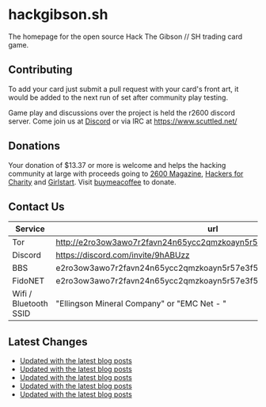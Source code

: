 # hackgibson.sh
The homepage for the open source Hack The Gibson // SH trading card game.


## Contributing

To add your card just submit a pull request with your card's front art, it would be added to the next run of set after community play testing.

Game play and discussions over the project is held the r2600 discord server. Come join us at [Discord](https://discord.com/invite/9hABUzz) or via IRC at https://www.scuttled.net/


## Donations

Your donation of $13.37 or more is welcome and helps the hacking community at large with proceeds going to [2600 Magazine](https://2600.com/), [Hackers for Charity](https://hackersforcharity.org) and [Girlstart](https://girlstart.org).  Visit [buymeacoffee](https://www.buymeacoffee.com/hackgibson.sh) to donate.


## Contact Us

Service | url
-|-
Tor | http://e2ro3ow3awo7r2favn24n65ycc2qmzkoayn5r57e3f56nvjwdcgg32ad.onion
Discord | https://discord.com/invite/9hABUzz
BBS | e2ro3ow3awo7r2favn24n65ycc2qmzkoayn5r57e3f56nvjwdcgg32ad.onion:23
FidoNET | e2ro3ow3awo7r2favn24n65ycc2qmzkoayn5r57e3f56nvjwdcgg32ad.onion:24554
Wifi / Bluetooth SSID | "Ellingson Mineral Company" or "EMC Net - <fidonet address>"

## Latest Changes
<!-- BLOG-POST-LIST:START -->
- [Updated with the latest blog posts](https://github.com/DFW2600/hackgibson.sh/commit/9e4c3f58a177c07ee4b8c42106c37adcb0dc250b)
- [Updated with the latest blog posts](https://github.com/DFW2600/hackgibson.sh/commit/9e8daf1dc20bb82838b49e1044186287558dd5f3)
- [Updated with the latest blog posts](https://github.com/DFW2600/hackgibson.sh/commit/5d7b70b2c8a1a0daf8121211cce70d8ee56fb092)
- [Updated with the latest blog posts](https://github.com/DFW2600/hackgibson.sh/commit/935e2d63e5755e7026acda9a4a9e347c02b15ba7)
- [Updated with the latest blog posts](https://github.com/DFW2600/hackgibson.sh/commit/1da631c29b6e999f502e9f434f5baedd3dcb3198)
<!-- BLOG-POST-LIST:END -->
